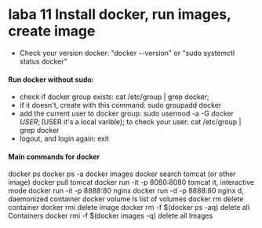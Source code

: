 # laba 11 Install docker, run images, create image

- Check your version docker: "docker --version" or "sudo systemctl status docker"

#### Run docker without sudo:
- check if docker group exists: cat /etc/group | grep docker; 
- if it doesn't, create with this command: sudo groupadd docker
- add the current user to docker group: sudo usermod -a -G docker $USER; ($USER it's a local varible); to check your user: cat /etc/group | grep docker
- logout, and login again: exit

#### Main commands for docker
docker ps
docker ps -a
docker images
docker search tomcat                (or other image)
docker pull tomcat
docker run -it -p 8080:8080 tomcat  it, interactive mode
docker run -it -p 8888:80 nginx
docker run -d -p 8888:80 nginx      d, daemonized container
docker volume ls                    list of volumes
docker rm                           delete container
docker rmi                          delete image
docker rm -f $(docker ps -aq)       delete all Containers
docker rmi -f $(docker images -q)   delete all Images